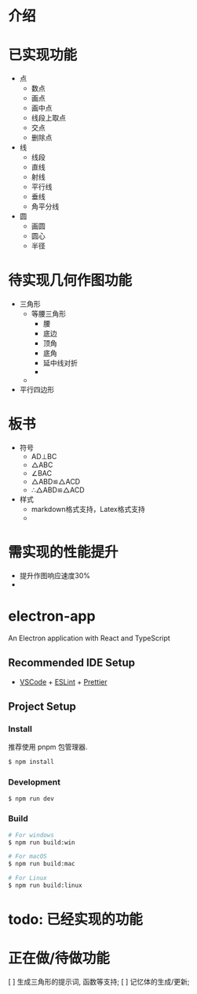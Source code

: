 # 介绍

# 已实现功能
- 点
  - 数点
  - 画点
  - 画中点
  - 线段上取点
  - 交点
  - 删除点
- 线
  - 线段
  - 直线
  - 射线
  - 平行线
  - 垂线
  - 角平分线
- 圆
  - 画圆
  - 圆心
  - 半径

# 待实现几何作图功能
- 三角形
  - 等腰三角形
    - 腰
    - 底边
    - 顶角
    - 底角
    - 延中线对折
    - 
  - 
- 平行四边形

# 板书
  - 符号
    - AD⊥BC
    - △ABC
    - ∠BAC
    - △ABD≌△ACD
    - ∴△ABD≌△ACD
  - 样式
    -  markdown格式支持，Latex格式支持
    -   

# 需实现的性能提升
- 提升作图响应速度30%
- 

# electron-app

An Electron application with React and TypeScript


## Recommended IDE Setup

- [VSCode](https://code.visualstudio.com/) + [ESLint](https://marketplace.visualstudio.com/items?itemName=dbaeumer.vscode-eslint) + [Prettier](https://marketplace.visualstudio.com/items?itemName=esbenp.prettier-vscode)

## Project Setup

### Install

推荐使用 pnpm 包管理器.


```bash
$ npm install
```

### Development

```bash
$ npm run dev
```

### Build

```bash
# For windows
$ npm run build:win

# For macOS
$ npm run build:mac

# For Linux
$ npm run build:linux
```

# todo: 已经实现的功能

# 正在做/待做功能 

[ ] 生成三角形的提示词, 函数等支持;
[ ] 记忆体的生成/更新;

